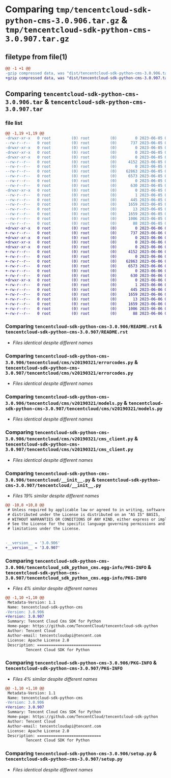 # Comparing `tmp/tencentcloud-sdk-python-cms-3.0.906.tar.gz` & `tmp/tencentcloud-sdk-python-cms-3.0.907.tar.gz`

## filetype from file(1)

```diff
@@ -1 +1 @@
-gzip compressed data, was "dist/tencentcloud-sdk-python-cms-3.0.906.tar", last modified: Mon Jun  5 00:31:09 2023, max compression
+gzip compressed data, was "dist/tencentcloud-sdk-python-cms-3.0.907.tar", last modified: Tue Jun  6 02:23:09 2023, max compression
```

## Comparing `tencentcloud-sdk-python-cms-3.0.906.tar` & `tencentcloud-sdk-python-cms-3.0.907.tar`

### file list

```diff
@@ -1,19 +1,19 @@
-drwxr-xr-x   0 root         (0) root         (0)        0 2023-06-05 00:31:09.000000 tencentcloud-sdk-python-cms-3.0.906/
--rw-r--r--   0 root         (0) root         (0)      737 2023-06-05 00:31:09.000000 tencentcloud-sdk-python-cms-3.0.906/README.rst
-drwxr-xr-x   0 root         (0) root         (0)        0 2023-06-05 00:31:09.000000 tencentcloud-sdk-python-cms-3.0.906/tencentcloud/
-drwxr-xr-x   0 root         (0) root         (0)        0 2023-06-05 00:31:09.000000 tencentcloud-sdk-python-cms-3.0.906/tencentcloud/cms/
-drwxr-xr-x   0 root         (0) root         (0)        0 2023-06-05 00:31:09.000000 tencentcloud-sdk-python-cms-3.0.906/tencentcloud/cms/v20190321/
--rw-r--r--   0 root         (0) root         (0)     4152 2023-06-05 00:31:09.000000 tencentcloud-sdk-python-cms-3.0.906/tencentcloud/cms/v20190321/errorcodes.py
--rw-r--r--   0 root         (0) root         (0)        0 2023-06-05 00:31:09.000000 tencentcloud-sdk-python-cms-3.0.906/tencentcloud/cms/v20190321/__init__.py
--rw-r--r--   0 root         (0) root         (0)    62863 2023-06-05 00:31:09.000000 tencentcloud-sdk-python-cms-3.0.906/tencentcloud/cms/v20190321/models.py
--rw-r--r--   0 root         (0) root         (0)     6573 2023-06-05 00:31:09.000000 tencentcloud-sdk-python-cms-3.0.906/tencentcloud/cms/v20190321/cms_client.py
--rw-r--r--   0 root         (0) root         (0)        0 2023-06-05 00:31:09.000000 tencentcloud-sdk-python-cms-3.0.906/tencentcloud/cms/__init__.py
--rw-r--r--   0 root         (0) root         (0)      630 2023-06-05 00:31:09.000000 tencentcloud-sdk-python-cms-3.0.906/tencentcloud/__init__.py
-drwxr-xr-x   0 root         (0) root         (0)        0 2023-06-05 00:31:09.000000 tencentcloud-sdk-python-cms-3.0.906/tencentcloud_sdk_python_cms.egg-info/
--rw-r--r--   0 root         (0) root         (0)        1 2023-06-05 00:31:09.000000 tencentcloud-sdk-python-cms-3.0.906/tencentcloud_sdk_python_cms.egg-info/dependency_links.txt
--rw-r--r--   0 root         (0) root         (0)      445 2023-06-05 00:31:09.000000 tencentcloud-sdk-python-cms-3.0.906/tencentcloud_sdk_python_cms.egg-info/SOURCES.txt
--rw-r--r--   0 root         (0) root         (0)     1659 2023-06-05 00:31:09.000000 tencentcloud-sdk-python-cms-3.0.906/tencentcloud_sdk_python_cms.egg-info/PKG-INFO
--rw-r--r--   0 root         (0) root         (0)       13 2023-06-05 00:31:09.000000 tencentcloud-sdk-python-cms-3.0.906/tencentcloud_sdk_python_cms.egg-info/top_level.txt
--rw-r--r--   0 root         (0) root         (0)     1659 2023-06-05 00:31:09.000000 tencentcloud-sdk-python-cms-3.0.906/PKG-INFO
--rw-r--r--   0 root         (0) root         (0)     1006 2023-06-05 00:31:09.000000 tencentcloud-sdk-python-cms-3.0.906/setup.py
--rw-r--r--   0 root         (0) root         (0)       88 2023-06-05 00:31:09.000000 tencentcloud-sdk-python-cms-3.0.906/setup.cfg
+drwxr-xr-x   0 root         (0) root         (0)        0 2023-06-06 02:23:09.000000 tencentcloud-sdk-python-cms-3.0.907/
+-rw-r--r--   0 root         (0) root         (0)      737 2023-06-06 02:23:09.000000 tencentcloud-sdk-python-cms-3.0.907/README.rst
+drwxr-xr-x   0 root         (0) root         (0)        0 2023-06-06 02:23:09.000000 tencentcloud-sdk-python-cms-3.0.907/tencentcloud/
+drwxr-xr-x   0 root         (0) root         (0)        0 2023-06-06 02:23:09.000000 tencentcloud-sdk-python-cms-3.0.907/tencentcloud/cms/
+drwxr-xr-x   0 root         (0) root         (0)        0 2023-06-06 02:23:09.000000 tencentcloud-sdk-python-cms-3.0.907/tencentcloud/cms/v20190321/
+-rw-r--r--   0 root         (0) root         (0)     4152 2023-06-06 02:23:09.000000 tencentcloud-sdk-python-cms-3.0.907/tencentcloud/cms/v20190321/errorcodes.py
+-rw-r--r--   0 root         (0) root         (0)        0 2023-06-06 02:23:09.000000 tencentcloud-sdk-python-cms-3.0.907/tencentcloud/cms/v20190321/__init__.py
+-rw-r--r--   0 root         (0) root         (0)    62863 2023-06-06 02:23:09.000000 tencentcloud-sdk-python-cms-3.0.907/tencentcloud/cms/v20190321/models.py
+-rw-r--r--   0 root         (0) root         (0)     6573 2023-06-06 02:23:09.000000 tencentcloud-sdk-python-cms-3.0.907/tencentcloud/cms/v20190321/cms_client.py
+-rw-r--r--   0 root         (0) root         (0)        0 2023-06-06 02:23:09.000000 tencentcloud-sdk-python-cms-3.0.907/tencentcloud/cms/__init__.py
+-rw-r--r--   0 root         (0) root         (0)      630 2023-06-06 02:23:09.000000 tencentcloud-sdk-python-cms-3.0.907/tencentcloud/__init__.py
+drwxr-xr-x   0 root         (0) root         (0)        0 2023-06-06 02:23:09.000000 tencentcloud-sdk-python-cms-3.0.907/tencentcloud_sdk_python_cms.egg-info/
+-rw-r--r--   0 root         (0) root         (0)        1 2023-06-06 02:23:09.000000 tencentcloud-sdk-python-cms-3.0.907/tencentcloud_sdk_python_cms.egg-info/dependency_links.txt
+-rw-r--r--   0 root         (0) root         (0)      445 2023-06-06 02:23:09.000000 tencentcloud-sdk-python-cms-3.0.907/tencentcloud_sdk_python_cms.egg-info/SOURCES.txt
+-rw-r--r--   0 root         (0) root         (0)     1659 2023-06-06 02:23:09.000000 tencentcloud-sdk-python-cms-3.0.907/tencentcloud_sdk_python_cms.egg-info/PKG-INFO
+-rw-r--r--   0 root         (0) root         (0)       13 2023-06-06 02:23:09.000000 tencentcloud-sdk-python-cms-3.0.907/tencentcloud_sdk_python_cms.egg-info/top_level.txt
+-rw-r--r--   0 root         (0) root         (0)     1659 2023-06-06 02:23:09.000000 tencentcloud-sdk-python-cms-3.0.907/PKG-INFO
+-rw-r--r--   0 root         (0) root         (0)     1006 2023-06-06 02:23:09.000000 tencentcloud-sdk-python-cms-3.0.907/setup.py
+-rw-r--r--   0 root         (0) root         (0)       88 2023-06-06 02:23:09.000000 tencentcloud-sdk-python-cms-3.0.907/setup.cfg
```

### Comparing `tencentcloud-sdk-python-cms-3.0.906/README.rst` & `tencentcloud-sdk-python-cms-3.0.907/README.rst`

 * *Files identical despite different names*

### Comparing `tencentcloud-sdk-python-cms-3.0.906/tencentcloud/cms/v20190321/errorcodes.py` & `tencentcloud-sdk-python-cms-3.0.907/tencentcloud/cms/v20190321/errorcodes.py`

 * *Files identical despite different names*

### Comparing `tencentcloud-sdk-python-cms-3.0.906/tencentcloud/cms/v20190321/models.py` & `tencentcloud-sdk-python-cms-3.0.907/tencentcloud/cms/v20190321/models.py`

 * *Files identical despite different names*

### Comparing `tencentcloud-sdk-python-cms-3.0.906/tencentcloud/cms/v20190321/cms_client.py` & `tencentcloud-sdk-python-cms-3.0.907/tencentcloud/cms/v20190321/cms_client.py`

 * *Files identical despite different names*

### Comparing `tencentcloud-sdk-python-cms-3.0.906/tencentcloud/__init__.py` & `tencentcloud-sdk-python-cms-3.0.907/tencentcloud/__init__.py`

 * *Files 19% similar despite different names*

```diff
@@ -10,8 +10,8 @@
 # Unless required by applicable law or agreed to in writing, software
 # distributed under the License is distributed on an "AS IS" BASIS,
 # WITHOUT WARRANTIES OR CONDITIONS OF ANY KIND, either express or implied.
 # See the License for the specific language governing permissions and
 # limitations under the License.
 
 
-__version__ = '3.0.906'
+__version__ = '3.0.907'
```

### Comparing `tencentcloud-sdk-python-cms-3.0.906/tencentcloud_sdk_python_cms.egg-info/PKG-INFO` & `tencentcloud-sdk-python-cms-3.0.907/tencentcloud_sdk_python_cms.egg-info/PKG-INFO`

 * *Files 4% similar despite different names*

```diff
@@ -1,10 +1,10 @@
 Metadata-Version: 1.1
 Name: tencentcloud-sdk-python-cms
-Version: 3.0.906
+Version: 3.0.907
 Summary: Tencent Cloud Cms SDK for Python
 Home-page: https://github.com/TencentCloud/tencentcloud-sdk-python
 Author: Tencent Cloud
 Author-email: tencentcloudapi@tencent.com
 License: Apache License 2.0
 Description: ============================
         Tencent Cloud SDK for Python
```

### Comparing `tencentcloud-sdk-python-cms-3.0.906/PKG-INFO` & `tencentcloud-sdk-python-cms-3.0.907/PKG-INFO`

 * *Files 4% similar despite different names*

```diff
@@ -1,10 +1,10 @@
 Metadata-Version: 1.1
 Name: tencentcloud-sdk-python-cms
-Version: 3.0.906
+Version: 3.0.907
 Summary: Tencent Cloud Cms SDK for Python
 Home-page: https://github.com/TencentCloud/tencentcloud-sdk-python
 Author: Tencent Cloud
 Author-email: tencentcloudapi@tencent.com
 License: Apache License 2.0
 Description: ============================
         Tencent Cloud SDK for Python
```

### Comparing `tencentcloud-sdk-python-cms-3.0.906/setup.py` & `tencentcloud-sdk-python-cms-3.0.907/setup.py`

 * *Files identical despite different names*

